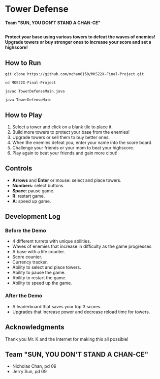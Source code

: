 
# Tower Defense
**Team "SUN, YOU DON'T STAND A CHAN-CE"**
##

**Protect your base using various towers to defeat the waves of enemies! Upgrade towers or buy stronger ones to increase your score and set a highscore!**

## How to Run
```
git clone https://github.com/nchan8150/MKS22X-Final-Project.git
```
```
cd MKS22X-Final-Project
```
```
javac TowerDefenseMain.java
```
```
java TowerDefenseMain
```

## How to Play
1. Select a tower and click on a blank tile to place it.
2. Build more towers to protect your base from the enemies!
3. Upgrade towers or sell them to buy better ones.
4. When the enemies defeat you, enter your name into the score board.
5. Challenge your friends or your mom to beat your highscore.
6. Play again to beat your friends and gain more clout!

## Controls
- **Arrows** and **Enter** or mouse: select and place towers.
- **Numbers**: select buttons.
- **Space**: pause game.
- **R**: restart game.
- **A**: speed up game.

## Development Log
### Before the Demo
- 4 different turrets with unique abilities.
- Waves of enemies that increase in difficulty as the game progresses.
- A base with a life counter.
- Score counter.
- Currency tracker.
- Ability to select and place towers.
- Ability to pause the game.
- Ability to restart the game.
- Ability to speed up the game.

### After the Demo
- A leaderboard that saves your top 3 scores.
- Upgrades that increase power and decrease reload time for towers.

## Acknowledgments 
Thank you Mr. K and the Internet for making this all possible!

## Team "SUN, YOU DON'T STAND A CHAN-CE"
- Nicholas Chan, pd 09
- Jerry Sun, pd 09
